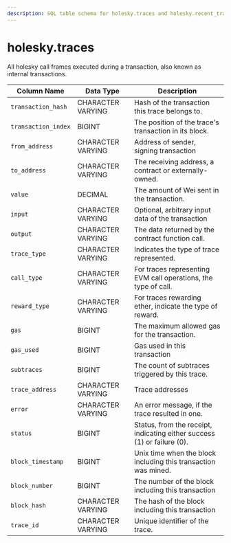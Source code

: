 ```yaml
---
description: SQL table schema for holesky.traces and holesky.recent_traces
---
```


# holesky.traces

All holesky call frames executed during a transaction, also known as internal transactions.

| Column Name         | Data Type         | Description                                                             |
| ------------------- | ----------------- | ----------------------------------------------------------------------- |
| `transaction_hash`  | CHARACTER VARYING | Hash of the transaction this trace belongs to.                          |
| `transaction_index` | BIGINT            | The position of the trace's transaction in its block.                   |
| `from_address`      | CHARACTER VARYING | Address of sender, signing transaction                                  |
| `to_address`        | CHARACTER VARYING | The receiving address, a contract or externally-owned.                  |
| `value`             | DECIMAL           | The amount of Wei sent in the transaction.                              |
| `input`             | CHARACTER VARYING | Optional, arbitrary input data of the transaction                       |
| `output`            | CHARACTER VARYING | The data returned by the contract function call.                        |
| `trace_type`        | CHARACTER VARYING | Indicates the type of trace represented.                                |
| `call_type`         | CHARACTER VARYING | For traces representing EVM  call operations, the type of call.         |
| `reward_type`       | CHARACTER VARYING | For traces rewarding ether, indicate the type of reward.                |
| `gas`               | BIGINT            | The maximum allowed gas for the transaction.                            |
| `gas_used`          | BIGINT            | Gas used in this transaction                                            |
| `subtraces`         | BIGINT            | The count of subtraces triggered by this trace.                         |
| `trace_address`     | CHARACTER VARYING | Trace addresses                                                         |
| `error`             | CHARACTER VARYING | An error message, if the trace resulted in one.                         |
| `status`            | BIGINT            | Status, from the receipt, indicating either success (1) or failure (0). |
| `block_timestamp`   | BIGINT            | Unix time when the block including this transaction was mined.          |
| `block_number`      | BIGINT            | The number of the block including this transaction                      |
| `block_hash`        | CHARACTER VARYING | The hash of the block including this transaction                        |
| `trace_id`          | CHARACTER VARYING | Unique identifier of the trace.                                         |
